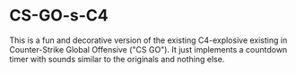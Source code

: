 # CS-GO-s-C4
This is a fun and decorative version of the existing C4-explosive existing in Counter-Strike Global Offensive ("CS GO"). It just implements a countdown timer with sounds similar to the originals and nothing else.
